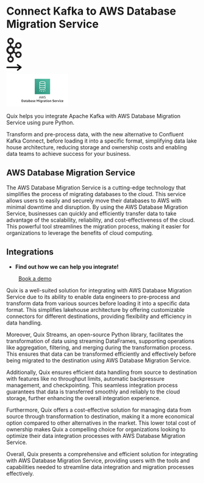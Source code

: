 # Connect Kafka to AWS Database Migration Service

<div class="connect-images cards blog-grid-card" markdown>
<div>
<img src="../images/kafka_logo.png" width="40px" />
</div>
<div>
<img src="../images/arrow.svg" width="40px" />
</div>
<div>
<img src="./images/aws-database-migration-service_1.jpg" />
</div>
</div>

Quix helps you integrate Apache Kafka with AWS Database Migration Service using pure Python.

Transform and pre-process data, with the new alternative to Confluent Kafka Connect, before loading it into a specific format, simplifying data lake house architecture, reducing storage and ownership costs and enabling data teams to achieve success for your business.

## AWS Database Migration Service

The AWS Database Migration Service is a cutting-edge technology that simplifies the process of migrating databases to the cloud. This service allows users to easily and securely move their databases to AWS with minimal downtime and disruption. By using the AWS Database Migration Service, businesses can quickly and efficiently transfer data to take advantage of the scalability, reliability, and cost-effectiveness of the cloud. This powerful tool streamlines the migration process, making it easier for organizations to leverage the benefits of cloud computing.

## Integrations

<div class="grid cards" markdown>

- __Find out how we can help you integrate!__

    <a class="md-button md-button--primary" href="https://quix.io/book-a-demo" target="_blank" style="margin:.5rem;">Book a demo</a>

</div>


Quix is a well-suited solution for integrating with AWS Database Migration Service due to its ability to enable data engineers to pre-process and transform data from various sources before loading it into a specific data format. This simplifies lakehouse architecture by offering customizable connectors for different destinations, providing flexibility and efficiency in data handling.

Moreover, Quix Streams, an open-source Python library, facilitates the transformation of data using streaming DataFrames, supporting operations like aggregation, filtering, and merging during the transformation process. This ensures that data can be transformed efficiently and effectively before being migrated to the destination using AWS Database Migration Service.

Additionally, Quix ensures efficient data handling from source to destination with features like no throughput limits, automatic backpressure management, and checkpointing. This seamless integration process guarantees that data is transferred smoothly and reliably to the cloud storage, further enhancing the overall integration experience.

Furthermore, Quix offers a cost-effective solution for managing data from source through transformation to destination, making it a more economical option compared to other alternatives in the market. This lower total cost of ownership makes Quix a compelling choice for organizations looking to optimize their data integration processes with AWS Database Migration Service.

Overall, Quix presents a comprehensive and efficient solution for integrating with AWS Database Migration Service, providing users with the tools and capabilities needed to streamline data integration and migration processes effectively.


